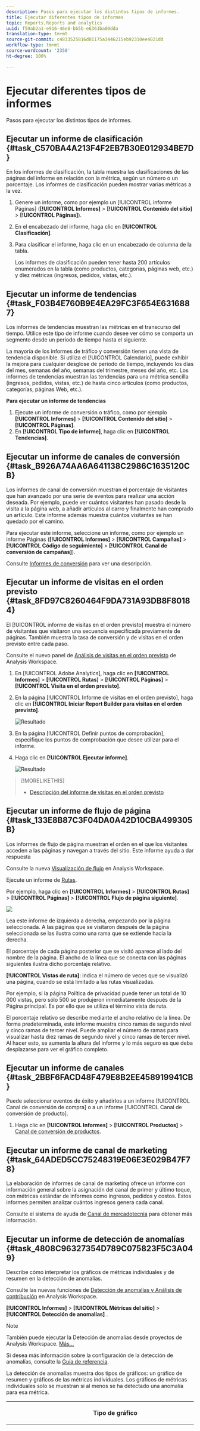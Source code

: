 ```yaml
---
description: Pasos para ejecutar los distintos tipos de informes.
title: Ejecutar diferentes tipos de informes
topic: Reports,Reports and analytics
uuid: f59ab2a1-e916-46e8-bb5b-e6361ba00dda
translation-type: tm+mt
source-git-commit: c4833525816d81175a3446215eb92310ee4021dd
workflow-type: tm+mt
source-wordcount: '2358'
ht-degree: 100%

---
```



# Ejecutar diferentes tipos de informes

Pasos para ejecutar los distintos tipos de informes.


## Ejecutar un informe de clasificación {#task_C570BA4A213F4F2EB7B30E012934BE7D}

En los informes de clasificación, la tabla muestra las clasificaciones de las páginas del informe en relación con la métrica, según un número o un porcentaje. Los informes de clasificación pueden mostrar varias métricas a la vez.

<!-- 

t_reports_ranked.xml

 -->

1. Genere un informe, como por ejemplo un [!UICONTROL informe Páginas] (**[!UICONTROL Informes]** > **[!UICONTROL Contenido del sitio]** > **[!UICONTROL Páginas]**).
1. En el encabezado del informe, haga clic en **[!UICONTROL Clasificación]**.
1. Para clasificar el informe, haga clic en un encabezado de columna de la tabla.

   Los informes de clasificación pueden tener hasta 200 artículos enumerados en la tabla (como productos, categorías, páginas web, etc.) y diez métricas (ingresos, pedidos, vistas, etc.).

## Ejecutar un informe de tendencias {#task_F03B4E760B9E4EA29FC3F654E6316887}

Los informes de tendencias muestran las métricas en el transcurso del tiempo. Utilice este tipo de informe cuando desee ver cómo se comporta un segmento desde un periodo de tiempo hasta el siguiente.

<!-- 

t_reports_trended.xml

 -->

La mayoría de los informes de tráfico y conversión tienen una vista de tendencia disponible. Si utiliza el [!UICONTROL Calendario], puede exhibir la mejora para cualquier desglose de periodo de tiempo, incluyendo los días del mes, semanas del año, semanas del trimestre, meses del año, etc. Los informes de tendencias muestran las tendencias para una métrica sencilla (ingresos, pedidos, vistas, etc.) de hasta cinco artículos (como productos, categorías, páginas Web, etc.).

**Para ejecutar un informe de tendencias**

1. Ejecute un informe de conversión o tráfico, como por ejemplo **[!UICONTROL Informes]** > **[!UICONTROL Contenido del sitio]** > **[!UICONTROL Páginas]**.
1. En **[!UICONTROL Tipo de informe]**, haga clic en **[!UICONTROL Tendencias]**.

## Ejecutar un informe de canales de conversión {#task_B926A74AA6A641138C2986C1635120CB}

Los informes de canal de conversión muestran el porcentaje de visitantes que han avanzado por una serie de eventos para realizar una acción deseada. Por ejemplo, puede ver cuántos visitantes han pasado desde la visita a la página web, a añadir artículos al carro y finalmente han comprado un artículo. Este informe además muestra cuántos visitantes se han quedado por el camino.

<!-- 

t_reports_conversion_funnel.xml

 -->

Para ejecutar este informe, seleccione un informe, como por ejemplo un informe Páginas (**[!UICONTROL Informes]** > **[!UICONTROL Campañas]** > **[!UICONTROL Código de seguimiento]** > **[!UICONTROL Canal de conversión de campañas]**).

Consulte [Informes de conversión](https://docs.adobe.com/content/help/es-ES/analytics/components/variables/dimensions-reports/reports-conversion.html) para ver una descripción.

## Ejecutar un informe de visitas en el orden previsto {#task_8FD97C8260464F9DA731A93DB8F80184}

El [!UICONTROL informe de visitas en el orden previsto] muestra el número de visitantes que visitaron una secuencia especificada previamente de páginas. También muestra la tasa de conversión y de visitas en el orden previsto entre cada paso.

<!-- 

t_reports_fallout.xml

 -->

Consulte el nuevo panel de [Análisis de visitas en el orden previsto](https://docs.adobe.com/content/help/es-ES/analytics/analyze/analysis-workspace/visualizations/fallout/fallout-flow.html) de Analysis Workspace.

1. En [!UICONTROL Adobe Analytics], haga clic en **[!UICONTROL Informes]** > **[!UICONTROL Rutas]** > **[!UICONTROL Páginas]** > **[!UICONTROL Visita en el orden previsto]**.
1. En la página [!UICONTROL Informe de visitas en el orden previsto], haga clic en **[!UICONTROL Iniciar Report Builder para visitas en el orden previsto]**.

   ![Resultado](assets/fallout_add_items.png)

1. En la página [!UICONTROL Definir puntos de comprobación], especifique los puntos de comprobación que desee utilizar para el informe.
1. Haga clic en **[!UICONTROL Ejecutar informe]**.

   ![Resultado](assets/fallout_report.png)

>[!MORELIKETHIS]
>
>* [Descripción del informe de visitas en el orden previsto](https://docs.adobe.com/content/help/es-ES/analytics/components/variables/dimensions-reports/reports-fallout.html)


## Ejecutar un informe de flujo de página {#task_133E8B87C3F04DA0A42D10CBA499305B}

Los informes de flujo de página muestran el orden en el que los visitantes acceden a las páginas y navegan a través del sitio. Este informe ayuda a dar respuesta

Consulte la nueva [Visualización de flujo](https://docs.adobe.com/content/help/es-ES/analytics/analyze/analysis-workspace/visualizations/fallout/fallout-flow.html) en Analysis Workspace.

Ejecute un informe de [Rutas](https://docs.adobe.com/content/help/es-ES/analytics/components/variables/dimensions-reports/reports-paths.html).

Por ejemplo, haga clic en **[!UICONTROL Informes]** > **[!UICONTROL Rutas]** > **[!UICONTROL Páginas]** > **[!UICONTROL Flujo de página siguiente]**.

![](assets/page_flow.png)

Lea este informe de izquierda a derecha, empezando por la página seleccionada. A las páginas que se visitaron después de la página seleccionada se las ilustra como una rama que se extiende hacia la derecha.

El porcentaje de cada página posterior que se visitó aparece al lado del nombre de la página. El ancho de la línea que se conecta con las páginas siguientes ilustra dicho porcentaje relativo.

**[!UICONTROL Vistas de ruta]**: indica el número de veces que se visualizó una página, cuando se está limitado a las rutas visualizadas.

Por ejemplo, si la página Política de privacidad puede tener un total de 10 000 vistas, pero sólo 500 se produjeron inmediatamente después de la Página principal. Es por ello que se utiliza el término vista de ruta.

El porcentaje relativo se describe mediante el ancho relativo de la línea. De forma predeterminada, este informe muestra cinco ramas de segundo nivel y cinco ramas de tercer nivel. Puede ampliar el número de ramas para visualizar hasta diez ramas de segundo nivel y cinco ramas de tercer nivel. Al hacer esto, se aumenta la altura del informe y lo más seguro es que deba desplazarse para ver el gráfico completo.

## Ejecutar un informe de canales {#task_2BBF6FACD48F479E8B2EE458919941CB}

Puede seleccionar eventos de éxito y añadirlos a un informe [!UICONTROL Canal de conversión de compra] o a un informe [!UICONTROL Canal de conversión de producto].

<!-- 

t_reports_funnel.xml

 -->

1. Haga clic en **[!UICONTROL Informes]** > **[!UICONTROL Productos]** > [Canal de conversión de productos](https://docs.adobe.com/content/help/es-ES/analytics/components/variables/dimensions-reports/reports-conversion-funnel.html).

## Ejecutar un informe de canal de marketing {#task_64ADED5CC75248319E06E3E029B47F78}

La elaboración de informes de canal de marketing ofrece un informe con información general sobre la asignación del canal de primer y último toque, con métricas estándar de informes como ingresos, pedidos y costos. Estos informes permiten analizar cuántos ingresos genera cada canal.

<!-- 

t_reports_marketing_channel.xml

 -->

Consulte el sistema de ayuda de [Canal de mercadotecnia](/help/components/c-marketing-channels/analyze-mc.md) para obtener más información.

## Ejecutar un informe de detección de anomalías {#task_4808C96327354D789C075823F5C3A049}

Describe cómo interpretar los gráficos de métricas individuales y de resumen en la detección de anomalías.

<!-- 

t_anomaly_view.xml

 -->

Consulte las nuevas funciones de [Detección de anomalías y Análisis de contribución](https://docs.adobe.com/content/help/es-ES/analytics/analyze/analysis-workspace/virtual-analyst/anomaly-detection/anomaly-detection.html) en Analysis Workspace.

**[!UICONTROL Informes]** > **[!UICONTROL Métricas del sitio]** > **[!UICONTROL Detección de anomalías]** .

>[!NOTE]
>
>También puede ejecutar la Detección de anomalías desde proyectos de Analysis Workspace. [Más...](https://docs.adobe.com/content/help/es-ES/analytics/analyze/analysis-workspace/virtual-analyst/anomaly-detection/anomaly-detection.html)

Si desea más información sobre la configuración de la detección de anomalías, consulte la [Guía de referencia](https://docs.adobe.com/content/help/es-ES/analytics/analyze/reports-analytics/getting-started.html#Setting_up_Anomaly_Detection).

La detección de anomalías muestra dos tipos de gráficos: un gráfico de resumen y gráficos de las métricas individuales. Los gráficos de métricas individuales solo se muestran si al menos se ha detectado una anomalía para esa métrica.

<table id="table_88163CD8FC164342855D90D01F9C581A"> 
 <thead> 
  <tr> 
   <th colname="col1" class="entry"> <p>Tipo de gráfico </p> </th> 
   <th colname="col2" class="entry"> <p>Qué hace </p> </th> 
  </tr> 
 </thead>
 <tbody> 
  <tr> 
   <td colname="col1"> <p>Gráfico de resumen </p> <p><img placement="break"  src="assets/ad_summary_chart.png" width="570px" id="image_1CD4C4770BAA43C4AD7CBB824AD41338" /> </p> </td> 
   <td colname="col2"> <p> 
     <ul id="ul_D26DA3024CD7468291369F549557B28A"> 
      <li id="li_1C22B6E02FFB479FB71EFAD89EB37A4E">Cada cuadro representa una anomalía, con el seguimiento diario que corresponde a la métrica a continuación. </li> 
      <li id="li_8FC587D3FF4E452D83263CC7A10B6675">El verde indica anomalías por encima de la línea de tendencia, el azul indica que está por debajo de la línea de tendencia. </li> 
      <li id="li_25135AB691BF443599AF2A3A60E2E71A">Indica la intensidad de la anomalía: cuanto mayor sea la anomalía, más oscuro será el color del punto de datos y más lejos estará de la línea de tendencia. </li> 
      <li id="li_0C42AFA8897D420D8AB1A5D0F65B3B3A">Al hacer clic en anomalías individuales, aparece automáticamente el cuadro de métricas individuales de esa anomalía (debajo del cuadro de resumen) en la parte superior. </li> 
      <li id="li_85C0F426952547B5A75D6BD31DE19CA5">Los valores de porcentaje de desvío (a la izquierda del gráfico) se calculan de la forma siguiente: 
       <ul id="ul_BEC0A88BFFAC4CF78BC9885FEB749694"> 
        <li id="li_1BAB2F50482745B69937DFAF1E09982E">Si el límite superior y el valor esperado son el mismo, el porcentaje de desviación es 100 % </li> 
        <li id="li_CA48064F5788448C8646CCE196161237">De lo contrario, el porcentaje de desviación es ((valor actual - valor de límite superior) / (valor de límite superior - valor esperado)) * 100 </li> 
        <li id="li_4090357A0D214BC7B1C3DE0615875554">Si el límite inferior y el valor esperado son el mismo, el porcentaje de desviación es -100% </li> 
        <li id="li_EF694E1A4E874ECD94E1E8F7302E494F">De lo contrario, el porcentaje de desviación es ((valor de límite inferior - valor actual) / (valor actual - valor de límite inferior)) * -100 </li> 
       </ul> </li> 
      <li id="li_5C05EF7023484CC993E96D63E842B65C">Al hacer clic en <span class="uicontrol">Mostrar segmentos</span>, aparece el carril del segmento que permite aplicar segmentos a un informe de detección de anomalías. <a href="https://docs.adobe.com/content/help/es-ES/analytics/components/segmentation/seg-home.html"  > Más información</a> sobre segmentación. </li> 
      <li id="li_1B41CABF13D1407886C68EE3BC201E60">Al hacer clic en <span class="uicontrol">Editar métricas</span>, puede seleccionar y deseleccionar métricas para las cuales desea detectar anomalías. </li> 
     </ul> </p> </td> 
  </tr> 
  <tr> 
   <td colname="col1"> <p>Gráfico de métrica individual </p> <p><img placement="break"  src="assets/metric_report.png" width="570px" id="image_5BBECFD91CF14478AA4761E6256BBCB9" /> </p> </td> 
   <td colname="col2"> <p> 
     <ul id="ul_739C5687013743A29B63089FDA763F45"> 
      <li id="li_456A0BDA4D4E46CE9CC1C3DBAA1E2220">Muestra los puntos de datos anómalos para métricas de la tendencia individuales (incluidas las métricas calculadas) como puntos. </li> 
      <li id="li_89FD847C65F04F48BCA7CD38D0EC51CD">Muestra la anomalía más reciente arriba y, a continuación, las clasifica por número de anomalías. </li> 
      <li id="li_98B97A9706DE4455B8D8850904CBDE03">Muestra una línea sólida para indicar los datos actuales que se están recopilando actualmente. Esto se compara con la previsión y el margen de errores para derivar si los puntos de datos son anómalos. </li> 
      <li id="li_0EEA38DDDC344BF3879430E67D74EB72">Muestra una línea de puntos que representa una previsión basada en datos históricos (por ejemplo, del periodo de prueba). </li> 
      <li id="li_035BD2725D004AEDB630BF8DFF4DA4F3">Muestra intervalos/límites de confianza del 95 % inferiores y superiores en tono gris. </li> 
      <li id="li_021A3D1F2EDB4319B9B39620EF1C038A">Le permite ampliar y reducir informes individuales si hace clic en las flechas dobles arriba o abajo junto al nombre de la métrica. </li> 
      <li id="li_722E4B9FC21047AC96D7B143197E293D">Cambia el orden en el que aparecen los gráficos de métricas al reaccionar a una exploración en profundidad del informe de resumen (consulte lo anterior) </li> 
      <li id="li_A2441169B185475AA68A64F81E6E40B8">Le permite filtrar los gráficos mediante términos de búsqueda como "página" para todas las métricas relacionadas con páginas. </li> 
      <li id="li_F1BBBFCA8E2A43C29658E4FCAA36C904">Le permite mostrar todas las métricas que haya definido o solo las que contienen anomalías. </li> 
     </ul> </p> </td> 
  </tr> 
 </tbody> 
</table>

## Configuración de la detección de anomalías {#task_AF347B34F56E44A6AE70E019B6EB2F08}

Pasos para seleccionar los grupos de informes, métricas y periodos de prueba/vista para la detección de anomalías.

<!-- 

t_anomaly_config.xml

 -->

La detección de anomalías se configura de forma independiente para cada grupo de informes.

1. Vaya a **[!UICONTROL Analytics > Informes > Métricas del sitio > Detección de anomalías]** .
1. Seleccione el grupo de informes para el cual desee realizar un seguimiento de la detección de anomalías diaria. Para mostrar una lista de grupos de informes, haga clic en el menú desplegable selector de grupos de informes.
1. Para seleccionar las métricas y/o definir las métricas filtradas, haga clic en **[!UICONTROL Editar métricas]** en la esquina superior derecha de la pantalla:  ![](assets/metrics_icon.png).

   Puede elegir las métricas de la lista (incluidas las métricas calculadas) de todas las métricas o de una lista de métricas con seguimiento. También puede filtrar por términos concretos para limitar la lista. 1. Una vez que se haya generado el informe, defina el **[!UICONTROL periodo de prueba]** y la opción **[!UICONTROL Ver periodo]** para detectar anomalías. (Piense en el periodo de prueba como un &quot;periodo de aprendizaje&quot; para el algoritmo).

   ![](assets/view_training_periods.png)

   Tenga en cuenta que:

* El periodo de prueba finaliza justo antes de que empiece el periodo de vista.
* La opción predeterminada para ambos es de 30 días y puede ampliarlo a 60 o 90 días.
* Si amplía el periodo de prueba sus datos se sitúan en un contexto mayor y puede reducir el tamaño de una anomalía.

   El informe de métricas de detección de anomalías se actualiza cada vez que cambia un parámetro.
1. (Opcional) Aplique segmentos al informe haciendo clic en **[!UICONTROL Mostrar segmentos]** y seleccionando uno o más segmentos existentes o creando un nuevo segmento y aplicándolo.

   ![](assets/ad_top_menu.png)

   Consulte la [guía de segmentación de Analytics](https://docs.adobe.com/content/help/es-ES/analytics/components/segmentation/seg-home.html) para obtener más información sobre cómo crear y administrar segmentos. 1. (Opcional) Marque como favorito o añada un marcador al informe.
1. (Opcional) Cambiar la fecha de finalización del periodo de vista. La opción predeterminada es ayer.
1. Ahora puede empezar a interpretar el informe. [Visualización de gráficos de detección de anomalías](/help/analyze/reports-analytics/t-running-report-types.md#task_4808C96327354D789C075823F5C3A049).

## Ejecutar un informe en tiempo real {#task_5D25929C918E40B18965222FA94176B0}

Describe cómo ver e interpretar los informes en tiempo real.

<!-- 

reports_realtime.xml

 -->

**[!UICONTROL Informes > Métrica del sitio > Tiempo real]**.

Los informes en tiempo real ofrecen dos informes principales: un informe de descripción general y un informe detallado. Cada uno consiste en diversos informes breves.

Si desea más información sobre la configuración de informes en tiempo real, consulte la [Guía de referencia de Analytics](https://docs.adobe.com/content/help/es-ES/analytics/landing/home.html#RealTime_Reports_Configuration).

1. Eche un vistazo al informe de **[!UICONTROL Información general]** y a sus componentes:  ![](assets/rtr_overview_report.png)

   <table id="choicetable_8586BECF55E843B2B5CD41205567EA32"> 
   <thead class="chhead sthead"> 
   <th class="choptionhd"> Componente de la interfaz de usuario </th> 
   <th class="chdeschd"> Descripción </th> 
   </thead> 
   <tr class="chrow strow"> 
   <td class="choption"><strong>Seleccionar grupo de informes</strong></td> 
   <td class="chdesc stentry"> Muestra el grupo de informes para abarca este informe en tiempo real. Para cambiar el grupo de informes, consulte la <a href="https://docs.adobe.com/content/help/es-ES/analytics/admin/admin-tools/real-time-reports/t-realtime-admin.html"  >Configuración de informes en tiempo real </a>. </td> 
   </tr> 
   <tr class="chrow strow"> 
   <td class="choption"><strong>Conmutar entre informes</strong></td> 
   <td class="chdesc stentry"> Le permite conmutar entre los informes que haya configurado (un máximo de 3). </td> 
   </tr> 
   <tr class="chrow strow"> 
   <td class="choption"><strong>Seleccionar intervalo de tiempo</strong></td> 
   <td class="chdesc stentry"> Le permite elegir el intervalo de tiempo general a usar en todos los informes cortos en el informe. </td> 
   </tr> 
   <tr class="chrow strow"> 
   <td class="choption"><strong>Configurar informes</strong></td> 
   <td class="chdesc stentry"> Este vínculo de icono de engranaje solo es visible si tiene derechos de administrador. Si hace clic le lleva al administrador de grupos de informes en <span class="ignoretag"><span class="uicontrol">Herramientas del administrador</span> &gt; <span class="uicontrol">Grupos de informes</span> &gt; <span class="uicontrol">Editar la configuración</span> &gt; <span class="uicontrol">Tiempo real </span> </span>. </td> 
   </tr> 
   <tr class="chrow strow"> 
   <td class="choption"><strong>Ver pantalla completa</strong></td> 
   <td class="chdesc stentry"> El icono de ver pantalla completa solo es visible si su monitor tiene una proporción de aspecto específica (16:9 o 16:10) y si su explorador es compatible. Tenga en cuenta que no puede interactuar con la pantalla mientras esté en modo pantalla completa (pulse <span class="uicontrol">Esc</span> para salir). El modo pantalla completa no agota el tiempo. </td> 
   </tr> 
   <tr class="chrow strow"> 
   <td class="choption"><strong>Informe breve del tráfico del sitio</strong></td> 
   <td class="chdesc stentry"> Los datos de la línea de tendencia azul muestran el tráfico total de todo el sitio. El eje X usa etiquetas literales (Hace 15 minutos, Hace 10 minutos) excepto para el valor actual, el cual se muestra como expresión en tiempo real. </td> 
   </tr> 
   <tr class="chrow strow"> 
   <td class="choption"><strong>Informe breve del total del sitio</strong></td> 
   <td class="chdesc stentry"> Presenta un recuento del total del sitio para la métrica seleccionada de los informes en tiempo real de los últimos N minutos. "N" se puede configurar mediante el selector de intervalo de tiempo. <p>El color de la flecha y su dirección se basan en el siguiente algoritmo: 
      <ul id="ul_9F40CEA33798467393CB1266BB36D500"> 
      <li id="li_CCD01A44F912487DA5681EA50113643C">Aumento significativo (flecha arriba): &gt; 100 % </li> 
      <li id="li_7402491A9A614851B7F2AE0C77BD9A97">Aumento (flecha arriba a la derecha): entre 5 % y 100 % </li> 
      <li id="li_BCA79C08B5714D4B9315068112C66107"> Estable (flecha derecha): entre 5 % y -5 % </li> 
      <li id="li_234ECBD7D83A4AE680E4A70BF288681F"> Pérdida (flecha abajo a la derecha): entre -5 % y -100 % </li> 
      <li id="li_10C5EA8803604C1CA714D3DB27478B31"> Pérdida significativa (flecha abajo): &lt; -100 % </li> 
      </ul> </p> <p>Si se generan informes del total del sitio en "instancias", estas instancias reflejan la dimensión del informe breve primario. Si ya existe un nombre específico para la instancia (como "Vistas de página"), el total del sitio indica este nombre. </p> </td> 
   </tr> 
   <tr class="chrow strow"> 
   <td class="choption"><strong>Informe breve principal</strong></td> 
   <td class="chdesc stentry"> Informe de la dimensión principal del informe en tiempo real y de su métrica. Presenta una línea de tendencia de este elemento para el intervalo de tiempo seleccionado. El total de la métrica representa la suma de toda la línea de tendencia. La flecha indica si el elemento está aumentando significativamente, aumentando, estable, perdiendo o perdiendo significativamente. </td> 
   </tr> 
   <tr class="chrow strow"> 
   <td class="choption"><strong>Diálogo de búsqueda</strong></td> 
   <td class="chdesc stentry"> La búsqueda influye en todos los informes breves. La búsqueda se mantiene mientras ve el informe. </td> 
   </tr> 
   <tr class="chrow strow"> 
   <td class="choption"><strong>Ordenar por... Más popular/Ganadores/Perdedores</strong></td> 
   <td class="chdesc stentry"> Puede conmutar el orden entre <span class="uicontrol">Más popular</span> (predeterminado), <span class="uicontrol">Ganadores</span> (las dimensiones que muestran el mayor crecimiento) y <span class="uicontrol">Perdedores</span> (las dimensiones que están en trayectoria descendente). <p>Esta es la fórmula que se utiliza para determinar los ganadores y los perdedores: Tiempo real busca la muestra más temprana y la anterior a la muestra más reciente y realiza un sencillo cálculo de “% de cambio”. De modo que si se selecciona “Últimos 15 minutos” y n representa el minuto actual, n-1 se compara con n-15. Tiempo real actualmente no realiza ninguna ponderación. El minuto actual se ignora porque no está completo y probablemente produciría un cambio de porcentaje falso. </p> <p>Esta formula se mantiene entre todas las métricas utilizadas en el informe en tiempo real. </p> </td> 
   </tr> 
   <tr class="chrow strow"> 
   <td class="choption"><strong>Informe breve 1 secundario</strong></td> 
   <td class="chdesc stentry"> Presenta los informes en tiempo real para la dimensión del segundo informe aprovisionado y la métrica. <p>El informe breve 1 secundario muestra las 4 categorías principales, la quinta es una suma de los valores restantes. Para cada categoría, se proporciona la vista en bruto total de esa categoría. Además, se muestra el total de todas las categorías en el centro. </p> <p> Si pasa el ratón por encima de una sección se destaca la categoría asociada y muestra la línea de tendencia de la categoría debajo de la rosca. </p> <p> Si pasa el ratón por encima de un elemento de línea se destaca el elemento de línea y la sección asociada y muestra la línea de tendencia de la categoría debajo de la rosca. </p> </td> 
   </tr> 
   <tr class="chrow strow"> 
   <td class="choption"><strong>Informe breve 2 secundario</strong></td> 
   <td class="chdesc stentry"> Presenta los informes en tiempo real para la dimensión del tercer informe aprovisionado y la métrica. Si pasa el ratón por encima de la etiqueta del elemento, se desliza la etiqueta a la derecha y muestra una línea de tendencia para el elemento sobre el que ha colocado el puntero. </td> 
   </tr> 
   </table>

1. Haga clic en un elemento de la lista en el Informe breve principal para iniciar la vista **[!UICONTROL Detalles]** para dicho elemento de lista:  ![](assets/rtr_detail_report.png)

   | **Informe breve de tendencia del elemento** | Presenta la línea de tendencia del elemento que se ha seleccionado en el informe de descripción general de los últimos N minutos. N se puede configurar mediante el selector de intervalo de tiempo. |
   |---|---|
   | **Informe breve total del elemento** | Presenta un recuento de la métrica total del elemento que se ha seleccionado en el informe de descripción general de los últimos N minutos. N se puede configurar mediante el selector de intervalo de tiempo. |
   | **Informe breve 1 secundario correlacionado** | Este informe breve es muy similar al informe breve 1 secundario. La única diferencia es la fuente de datos utilizada para completar el informe: en este ejemplo, muestra la correlación (o desglose) entre una página específica (la que ha seleccionado en el informe breve principal del informe de descripción general) y las instancias vistas. |
   | **Informe breve 2 secundario correlacionado** | Este informe breve es muy similar al informe breve 2 secundario. La única diferencia es la fuente de datos utilizada para completar el informe: en este ejemplo, muestra la correlación (o desglose) entre una página específica (la que ha seleccionado en el informe breve principal del informe de descripción general) y la dimensión del idioma. |
